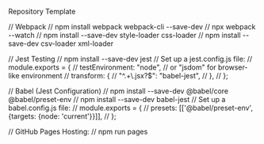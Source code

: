 Repository Template

// Webpack
// npm install webpack webpack-cli --save-dev
// npx webpack --watch
// npm install --save-dev style-loader css-loader
// npm install --save-dev csv-loader xml-loader

// Jest Testing 
// npm install --save-dev jest
// Set up a jest.config.js file:
// module.exports = {
//   testEnvironment: "node", // or "jsdom" for browser-like environment
//   transform: {
//     "^.+\\.jsx?$": "babel-jest",
//   },
// };

// Babel (Jest Configuration)
// npm install --save-dev @babel/core @babel/preset-env
// npm install --save-dev babel-jest
// Set up a babel.config.js file:
// module.exports = {
//   presets: [['@babel/preset-env', {targets: {node: 'current'}}]],
// };



// GitHub Pages Hosting:
// npm run pages
